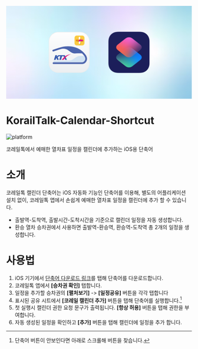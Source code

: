 ![image](assets/image.png)

# KorailTalk-Calendar-Shortcut
![platform](https://img.shields.io/badge/platform-iOS-blue)

코레일톡에서 예매한 열차표 일정을 캘린더에 추가하는 iOS용 단축어

# 소개
코레일톡 캘린더 단축어는 iOS 자동화 기능인 단축어를 이용해, 별도의 어플리케이션 설치 없이, 코레일톡 앱에서 손쉽게 예매한 열차표 일정을 캘린더에 추가 할 수 있습니다.
 * 출발역-도착역, 출발시간-도착시간을 기준으로 캘린더 일정을 자동 생성합니다.
 * 환승 열차 승차권에서 사용하면 출발역-환승역, 환승역-도착역 총 2개의 일정을 생성합니다.

# 사용법
1. iOS 기기에서 [단축어 다운로드 링크](https://www.icloud.com/shortcuts/de84cb16c68a4092a4784ebd7d1dbace)를 탭해 단축어를 다운로드합니다.
2. 코레일톡 앱에서 **[승차권 확인]** 탭합니다.
3. 일정을 추가할 승차권의 **[펼처보기]** -> **[일정공유]** 버튼을 각각 탭합니다
4. 표시된 공유 시트에서 **[코레일 캘린더 추가]** 버튼을 탭해 단축어를 실행합니다.[^1]
5. 첫 실행시 캘린더 권한 요청 문구가 출력됩니다. **[항상 허용]** 버튼을 탭해 권한을 부여합니다.
6. 자동 생성된 일정을 확인하고 **[추가]** 버튼을 탭해 캘린더에 일정을 추가 합니다.

[^1]:단축어 버튼이 안보인다면 아래로 스크롤해 버튼을 찾습니다.


